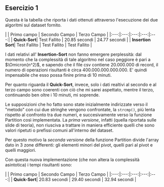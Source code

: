 ## Esercizio 1

Questa è la tabella che riporta i dati ottenuti attraverso l'esecuzione dei due algoritmi sul dataset fornito.

| |  Primo campo  |  Secondo Campo  |  Terzo Campo  |
|:---:|:---:|:---:|:---:|:---:|
| **Quick-Sort**| Test Fallito | 20.85 secondi | 24.77 secondi |
| **Insertion Sort**| Test Fallito | Test Fallito | Test Fallito |

I dati relativi all' **Insertion-Sort** non fanno emergere perplessità: dal momento che la complessità di tale algoritmo nel caso peggiore è pari a $\Omicron(n^2)$, e sapendo che il file csv contiene 20.000.000 di record, il numero di operazioni risultanti è circa 400.000.000.000.000. E' quindi impensabile che esso possa finire prima di 10 minuti.

Per quanto riguarda il **Quick-Sort**, invece, solo i dati realtivi al secondo e al terzo campo sono coerenti con ciò che mi sarei aspettato, mentre il terzo, continuando ben oltre i 10 minuti, mi soprende.

Le supposizioni che ho fatto sono state inizialmente indirizzate verso il "metodo" con cui due stringhe vengono confrontate, la ``` strcmp() ```, più lenta rispetto al confronto tra due numeri, e succesivamente verso la funzione Partition così implementata.
La *prima versione*, infatti (quella riportata sulle slide di teoria), non riusciva a trattare in maniera efficiente quelli che sono valori ripetuti o prefissi comuni all'interno del dataset.

Per questo motivo la *seconda versione* della funzione Partition divide l'array dato in 3 zone differenti: gli elementi minori del pivot, quelli pari al pivot e quelli maggiori.

Con questa nuova implementazione (che non altera la complessità asintotica) i tempi risultanti sono:

| |  Primo campo  |  Secondo Campo  |  Terzo Campo  |
|:---:|:---:|:---:|:---:|:---:|
| **Quick-Sort**| 20.83 secondi | 29.40 secondi | 32.94 secondi |